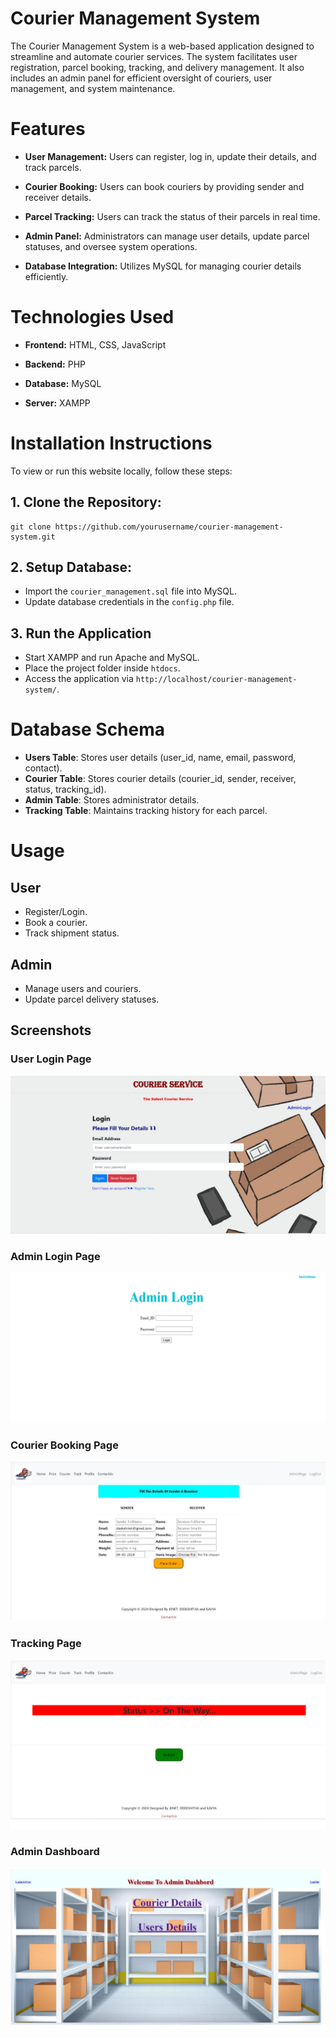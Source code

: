 # Courier Management System

 The Courier Management System is a web-based application designed to streamline and automate courier services. The system facilitates user registration, parcel booking, tracking, and delivery management. It also includes an admin panel for efficient oversight of couriers, user management, and system maintenance.

# Features
- **User Management:** Users can register, log in, update their details, and track parcels.

- **Courier Booking:** Users can book couriers by providing sender and receiver details.

- **Parcel Tracking:** Users can track the status of their parcels in real time.

- **Admin Panel:** Administrators can manage user details, update parcel statuses, and oversee system operations.

- **Database Integration:** Utilizes MySQL for managing courier details efficiently.

# Technologies Used

- **Frontend:** HTML, CSS, JavaScript

- **Backend:** PHP

- **Database:** MySQL

- **Server:** XAMPP

# Installation Instructions

To view or run this website locally, follow these steps:

 ## 1. Clone the Repository:
      
    git clone https://github.com/yourusername/courier-management-system.git

## 2. Setup Database:

- Import the `courier_management.sql` file into MySQL.
- Update database credentials in the `config.php` file.

## 3. Run the Application

 - Start XAMPP and run Apache and MySQL.
 - Place the project folder inside `htdocs`.
 - Access the application via `http://localhost/courier-management-system/`.

# Database Schema

- **Users Table**: Stores user details (user_id, name, email, password, contact).
- **Courier Table**: Stores courier details (courier_id, sender, receiver, status, tracking_id).
- **Admin Table**: Stores administrator details.
- **Tracking Table**: Maintains tracking history for each parcel.

# Usage

## User
-  Register/Login.
-  Book a courier.
-  Track shipment status.

## Admin
-  Manage users and couriers.
-  Update parcel delivery statuses.

## Screenshots

### User Login Page
![User Login](images/user_login.png)

### Admin Login Page
![Admin Login](images/Admin_login.png)

### Courier Booking Page
![Courier Booking](images/courier_booking.png)

### Tracking Page
![Tracking](images/tracking.png)

### Admin Dashboard
![Admin Dashboard](images/admin_dashboard.png)





 
  




